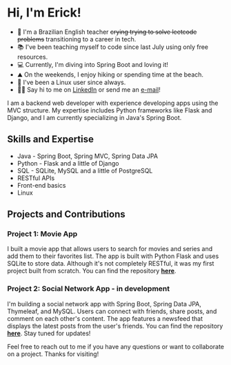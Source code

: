 # Hi, I'm Erick!

- 🏫 I'm a Brazilian English teacher ~~crying trying to solve leetcode problems~~ transitioning to a career in tech.
- 📚 I've been teaching myself to code since last July using only free resources.
- 💻 Currently, I'm diving into Spring Boot and loving it!
- ⛰️ On the weekends, I enjoy hiking or spending time at the beach.
- 🐧 I've been a Linux user since always.
- 🤝🏽 Say hi to me on [LinkedIn](https://www.linkedin.com/in/erickgnclvs) or send me an [e-mail](mailto:erickgoncalves5@hotmail.com)! 

I am a backend web developer with experience developing apps using the MVC structure. My expertise includes Python frameworks like Flask and Django, and I am currently specializing in Java's Spring Boot. 

## Skills and Expertise
- Java - Spring Boot, Spring MVC, Spring Data JPA
- Python - Flask and a little of Django
- SQL - SQLite, MySQL and a little of PostgreSQL
- RESTful APIs
- Front-end basics
- Linux

## Projects and Contributions
### Project 1: Movie App
I built a movie app that allows users to search for movies and series and add them to their favorites list. The app is built with Python Flask and uses SQLite to store data. Although it's not completely RESTful, it was my first project built from scratch. You can find the repository **[here](https://github.com/erickgnclvs/flask-movie-app)**.

### Project 2: Social Network App - in development
I'm building a social network app with Spring Boot, Spring Data JPA, Thymeleaf, and MySQL. Users can connect with friends, share posts, and comment on each other's content. The app features a newsfeed that displays the latest posts from the user's friends. You can find the repository **[here](https://github.com/erickgnclvs/springboot-socialnetwork)**. Stay tuned for updates!

Feel free to reach out to me if you have any questions or want to collaborate on a project. Thanks for visiting!
